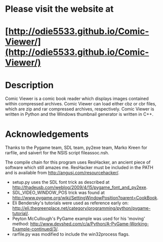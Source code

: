 # Please visit the website at
# [http://odie5533.github.io/Comic-Viewer/](http://odie5533.github.io/Comic-Viewer/)

Description
===========
Comic Viewer is a comic book reader which displays images contained within
compressed archives. Comic Viewer can load either cbz or cbr files, which are
zip and rar compressed archives, respectively. Comic Viewer is written in
Python and the Windows thumbnail generator is written in C++.

Acknowledgements
================
Thanks to the Pygame team, SDL team, py2exe team, Marko Kreen for rarfile,
and saivert for the NSIS script fileassoc.nsh.

The compile chain for this program uses ResHacker, an ancient piece of software
which still amazes me. ResHacker must be included in the PATH and is available
from <http://angusj.com/resourcehacker/>.

* setup.py uses the SDL font trick as described at
    <http://thadeusb.com/weblog/2009/4/15/pygame_font_and_py2exe>.
* SDL_VIDEO_WINDOW_POS trick was found at
    <http://www.pygame.org/wiki/SettingWindowPosition?parent=CookBook>.
* Eli Bendersky's tutorials were used as reference early on:
    <http://eli.thegreenplace.net/category/programming/python/pygame-tutorial/>.
* Peyton McCullough's PyGame example was used for his 'moving' method:
    <http://www.devshed.com/c/a/Python/A-PyGame-Working-Example-continued/3/>.
* rarfile.py was modified to include the win32process flags.
